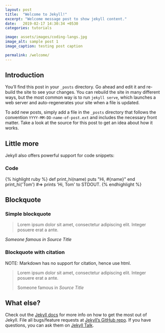 ```yaml
---
layout: post
title:  "Welcome to Jekyll!"
excerpt: "Welcome message post to show jekyll content."
date:   2019-02-17 14:30:34 +0530
categories: tutorials

image: assets/images/coding-langs.jpg
image_alt: sample post 1
image_caption: testing post caption

permalink: /welcome/
---
```


## Introduction

You’ll find this post in your `_posts` directory. Go ahead and edit it and re-build the site to see your changes. You can rebuild the site in many different ways, but the most common way is to run `jekyll serve`, which launches a web server and auto-regenerates your site when a file is updated.

To add new posts, simply add a file in the `_posts` directory that follows the convention `YYYY-MM-DD-name-of-post.ext` and includes the necessary front matter. Take a look at the source for this post to get an idea about how it works.

## Little more

Jekyll also offers powerful support for code snippets:

### Code

{% highlight ruby %}
def print_hi(name)
  puts "Hi, #{name}"
end
print_hi('Tom')
#=> prints 'Hi, Tom' to STDOUT.
{% endhighlight %}

## Blockquote

### Simple blockquote

>Lorem ipsum dolor sit amet, consectetur adipiscing elit. Integer posuere erat
> a ante.

*Someone famous in Source Title*

### Blockquote with citation

NOTE: Markdown has no support for citation, hence use html.

<blockquote class="blockquote">
  <p>Lorem ipsum dolor sit amet, consectetur adipiscing elit. Integer posuere erat a ante.</p>
  <footer>Someone famous in <cite title="Source Title">Source Title</cite></footer>
</blockquote>

## What else?

Check out the [Jekyll docs][jekyll-docs] for more info on how to get the most out of Jekyll. File all bugs/feature requests at [Jekyll’s GitHub repo][jekyll-gh]. If you have questions, you can ask them on [Jekyll Talk][jekyll-talk].

[jekyll-docs]: https://jekyllrb.com/docs/home
[jekyll-gh]:   https://github.com/jekyll/jekyll
[jekyll-talk]: https://talk.jekyllrb.com/

